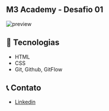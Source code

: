 ## M3 Academy - Desafio 01

![preview](<./assets/imgs/desafio1.png>)

## 🔨 Tecnologias

-   HTML
-   CSS
-   Git, Github, GitFlow

## 📞 Contato

-   [Linkedin](https://www.linkedin.com/in/thiago-dutra-107b4a213)
